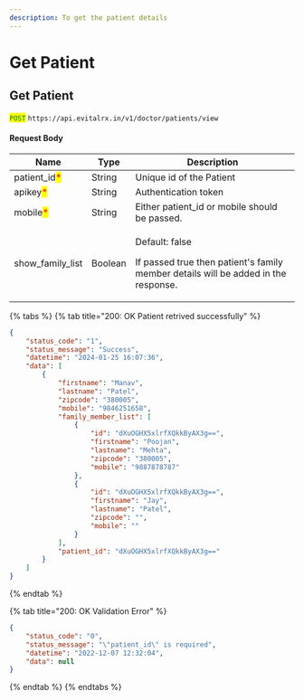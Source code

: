 ```yaml
---
description: To get the patient details
---
```


# Get Patient

## Get Patient

<mark style="color:green;">`POST`</mark> `https://api.evitalrx.in/v1/doctor/patients/view`

#### Request Body

| Name                                          | Type    | Description                                                                                                                   |
| --------------------------------------------- | ------- | ----------------------------------------------------------------------------------------------------------------------------- |
| patient\_id<mark style="color:red;">\*</mark> | String  | Unique id of the Patient                                                                                                      |
| apikey<mark style="color:red;">\*</mark>      | String  | Authentication token                                                                                                          |
| mobile<mark style="color:red;">\*</mark>      | String  | Either patient\_id or mobile should be passed.                                                                                |
| show\_family\_list                            | Boolean | <p>Default: false</p><p></p><p>If passed true then patient's family member details will be added in the response. </p><p></p> |

{% tabs %}
{% tab title="200: OK Patient retrived successfully" %}
```json
{
    "status_code": "1",
    "status_message": "Success",
    "datetime": "2024-01-25 16:07:36",
    "data": [
        {
            "firstname": "Manav",
            "lastname": "Patel",
            "zipcode": "380005",
            "mobile": "9846251658",
            "family_member_list": [
                {
                    "id": "dXuOGHX5xlrfXQkkByAX3g==",
                    "firstname": "Poojan",
                    "lastname": "Mehta",
                    "zipcode": "380005",
                    "mobile": "9887878787"
                },
                {
                    "id": "dXuOGHX5xlrfXQkkByAX3g==",
                    "firstname": "Jay",
                    "lastname": "Patel",
                    "zipcode": "",
                    "mobile": ""
                }
            ],
            "patient_id": "dXuOGHX5xlrfXQkkByAX3g=="
        }
    ]
}
```
{% endtab %}

{% tab title="200: OK Validation Error" %}
```json
{
    "status_code": "0",
    "status_message": "\"patient_id\" is required",
    "datetime": "2022-12-07 12:32:04",
    "data": null
}
```
{% endtab %}
{% endtabs %}

